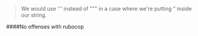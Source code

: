 >We would use ''' instead of """ in a case where we're putting " inside our string.

####No offenses with rubocop
 
